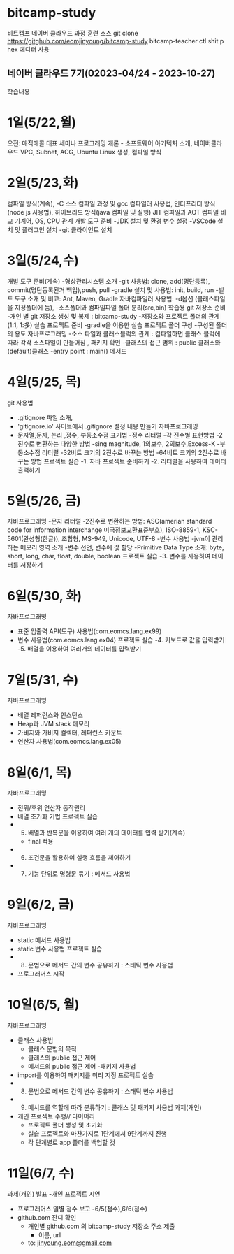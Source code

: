 # bitcamp-study
비트캠프 네이버 클라우드 과정 훈련 소스
git clone https://gitghub.com/eomjinyoung/bitcamp-study bitcamp-teacher
ctl shit p hex 에디터 사용 

## 네이버 클라우드 7기(02023-04/24 - 2023-10-27)
학습내용 

# 1일(5/22,월)
오전: 매직에콜 대표 세미나
프로그래밍 개론 - 소프트웨어 아키텍처 소개, 네이버클라우드 VPC, Subnet, ACG, Ubuntu Linux 생성, 컴파일 방식

# 2일(5/23,화)
컴파일 방식(계속), 
  -C 소스 컴파일 과정 및 gcc 컴파일러 사용법, 
인터프리터 방식(node js 사용법), 
하이브리드 방식(java 컴파일 및 실행)
JIT 컴파일과 AOT 컴파일 비교
기계어, OS, CPU 관계 
개발 도구 준비
  -JDK 설치 및 환경 변수 설정
  -VSCode 설치 및 플러그인 설치 
  -git 클라이언트 설치

# 3일(5/24,수)
개발 도구 준비(계속)
  -형상관리시스템 소개
  -git 사용법: clone, add(명단등록), commit(명단등록된거 백업),push, pull
  -gradle 설치 및 사용법: init, build, run
	-빌드 도구 소개 및 비교: Ant, Maven, Gradle 
자바컴파일러 사용법: 
  -d옵션 (클래스파일을 지정폴더에 둠),
  -소스폴더와 컴파일파일 폴더 분리(src,bin)
학습용 git 저장소 준비
  -개인 별 git 저장소 생성 및 복제 : bitcamp-study
  -저장소와 프로젝트 폴더의 관계(1:1, 1:多)
실습 프로젝트 준비
  -gradle을 이용한 실습 프로젝트 폴더 구성 
  -구성된 폴더의 용도
자바프로그래밍 
  -소스 파일과 클래스블럭의 관계 : 컴파일하면 클래스 블럭에 따라 각각 소스파일이 만들어짐 , 패키지 확인
  -클래스의 접근 범위 : public 클래스와 (default)클래스
  -entry point : main() 메서드 

# 4일(5/25, 목)
git 사용법
  - .gitignore 파일 소개, 
  - 'gitignore.io' 사이트에서 .gitignore 설정 내용 만들기 
자바프로그래밍
  - 문자열,문자, 논리 ,정수, 부동소수점 표기법
  -정수 리터럴
	  -각 진수별 표현방법
	  -2진수로 변환하는 다양한 방법 
		    -sing magnitude, 1의보수, 2의보수,Excess-K
	-부동소수점 리터럴
		-32비트 크기의 2진수로 바꾸는 방법
		-64비트 크기의 2진수로 바꾸는 방법
프로젝트 실습 
  -1. 자바 프로젝트 준비하기
  -2. 리터럴을 사용하여 데이터 출력하기

# 5일(5/26, 금)
자바프로그래밍
  -문자 리터럴
    -2진수로 변환하는 방법: 
    ASC(amerian standard code for information interchange 미국정보교환표준부호),
    ISO-8859-1, KSC-5601(완성형(한글)), 조합형, MS-949, Unicode, UTF-8
  -변수 사용법
    -jvm이 관리하는 메모리 영역 소개
    -변수 선언, 변수에 값 할당
    -Primitive Data Type 소개: byte, short, long, char, float, double, boolean
프로젝트 실습
  -3. 변수를 사용하여 데이터를 저장하기

# 6일(5/30, 화)
자바프로그래밍
  - 표준 입출력 API(도구) 사용법(com.eomcs.lang.ex99)
  - 변수 사용법(com.eomcs.lang.ex04)
프로젝트 실습 
  -4. 키보드로 값을 입력받기
  -5. 배열을 이용하여 여러개의 데이터를 입력받기

# 7일(5/31, 수)
자바프로그래밍
- 배열 레퍼런스와 인스턴스
- Heap과 JVM stack 메모리
- 가비지와 가비지 컬렉터, 레퍼런스 카운트
- 연산자 사용법(com.eomcs.lang.ex05)

# 8일(6/1, 목)
자바프로그래밍
- 전위/후위 연산자 동작원리
- 배열 초기화 기법
프로젝트 실습
 - 5. 배열과 반복문을 이용하여 여러 개의 데이터를 입력 받기(계속)
    - final 적용 
 - 6. 조건문을 활용하여 실행 흐름을 제어하기
 - 7. 기능 단위로 명령문 묶기 : 메서드 사용법 

# 9일(6/2, 금)
자바프로그래밍
- static 메서드 사용법
- static 변수 사용법
프로젝트 실습
 - 8. 문법으로 메서드 간의 변수 공유하기 : 스태틱 변수 사용법
- 프로그래머스 시작

 # 10일(6/5, 월)
자바프로그래밍
- 클래스 사용법
  - 클래스 문법의 목적
  - 클래스의 public 접근 제어
  - 메서드의 public 접근 제어
  -패키지 사용법
- import를 이용하여 패키지를 미리 지정 
프로젝트 실습
 - 8. 문법으로 메서드 간의 변수 공유하기 : 스태틱 변수 사용법
 - 9. 메서드를 역할에 따라 분류하기 : 클래스 및 패키지 사용법
과제(개인)
  - 개인 프로젝트 수행// 다이어리
    - 프로젝트 폴더 생성 및 초기화
    - 실습 프로젝트와 마찬가지로 1단계에서 9단계까지 진행
    - 각 단계별로 app 폴더를 백업할 것 

  
 # 11일(6/7, 수)
 과제(개인) 발표 
  -개인 프로젝트 시연 
  - 프로그래머스 일별 점수 보고
    -6/5(점수),6/6(점수)
  - github.com 잔디 확인 
    - 개인별 github.com 의 bitcamp-study 저장소 주소 제출
      - 이름, url
    - to: jinyoung.eom@gmail.com
